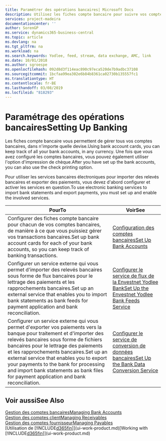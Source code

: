 ```yaml
---
title: Paramétrer des opérations bancaires| Microsoft Docs
description: Utilisez les fiches compte bancaire pour suivre vos comptes bancaires et paramétrer le flux bancaire, telles que Yodlee, pour échanger des données.
services: project-madeira
documentationcenter: ''
author: SorenGP
ms.service: dynamics365-business-central
ms.topic: article
ms.devlang: na
ms.tgt_pltfrm: na
ms.workload: na
ms.search.keywords: Yodlee, feed, stream, data exchange, AMC, link
ms.date: 10/01/2018
ms.author: sgroespe
ms.openlocfilehash: 092d8d3f114eac890c97eca520de7b9adbc37108
ms.sourcegitcommit: 1bcfaa99ea302e6b84b8361ca02730b135557fc1
ms.translationtype: HT
ms.contentlocale: fr-BE
ms.lasthandoff: 03/08/2019
ms.locfileid: "818293"
---
```

# <a name="setting-up-banking"></a><span data-ttu-id="abfc5-103">Paramétrage des opérations bancaires</span><span class="sxs-lookup"><span data-stu-id="abfc5-103">Setting Up Banking</span></span>
<span data-ttu-id="abfc5-104">Les fiches compte bancaire vous permettent de gérer tous vos comptes bancaires, dans n'importe quelle devise.</span><span class="sxs-lookup"><span data-stu-id="abfc5-104">Using bank account cards, you can keep track of all your bank accounts, in any currency.</span></span> <span data-ttu-id="abfc5-105">Une fois que vous avez configuré les comptes bancaires, vous pouvez également utiliser l'option d'impression de chèque.</span><span class="sxs-lookup"><span data-stu-id="abfc5-105">After you have set up the bank accounts, you can also use the check printing option.</span></span>

<span data-ttu-id="abfc5-106">Pour utiliser les services bancaires électroniques pour importer des relevés bancaires et exporter des paiements, vous devez d'abord configurer et activer les services en question.</span><span class="sxs-lookup"><span data-stu-id="abfc5-106">To use electronic banking services to import bank statements and  export payments, you must set up and enable the involved services.</span></span>

| <span data-ttu-id="abfc5-107">Pour</span><span class="sxs-lookup"><span data-stu-id="abfc5-107">To</span></span> | <span data-ttu-id="abfc5-108">Voir</span><span class="sxs-lookup"><span data-stu-id="abfc5-108">See</span></span> |
| --- | --- |
| <span data-ttu-id="abfc5-109">Configurer des fiches compte bancaire pour chacun de vos comptes bancaires, de manière à ce que vous puissiez gérer vos transactions bancaires.</span><span class="sxs-lookup"><span data-stu-id="abfc5-109">Set up bank account cards for each of your bank accounts, so you can keep track of banking transactions.</span></span> |[<span data-ttu-id="abfc5-110">Configuration des comptes bancaires</span><span class="sxs-lookup"><span data-stu-id="abfc5-110">Set Up Bank Accounts</span></span>](bank-how-setup-bank-accounts.md) |
| <span data-ttu-id="abfc5-111">Configurer un service externe qui vous permet d'importer des relevés bancaires sous forme de flux bancaires pour le lettrage des paiements et les rapprochements bancaires.</span><span class="sxs-lookup"><span data-stu-id="abfc5-111">Set up an external service that enables you to import bank statements as bank feeds for payment application and bank reconciliation.</span></span> |[<span data-ttu-id="abfc5-112">Configurer le service de flux de la Envestnet Yodlee Bank</span><span class="sxs-lookup"><span data-stu-id="abfc5-112">Set Up the Envestnet Yodlee Bank Feeds Service</span></span>](bank-how-setup-bank-statement-service.md) |
| <span data-ttu-id="abfc5-113">Configurer un service externe qui vous permet d'exporter vos paiements vers la banque pour traitement et d'importer des relevés bancaires sous forme de fichiers bancaires pour le lettrage des paiements et les rapprochements bancaires.</span><span class="sxs-lookup"><span data-stu-id="abfc5-113">Set up an external service that enables you to export your payments to the bank for processing  and import bank statements as bank files for payment application and bank reconciliation.</span></span> |[<span data-ttu-id="abfc5-114">Configurer le service de conversion de données bancaires</span><span class="sxs-lookup"><span data-stu-id="abfc5-114">Set Up the Bank Data Conversion Service</span></span>](bank-how-setup-bank-data-conversion-service.md) |

## <a name="see-also"></a><span data-ttu-id="abfc5-115">Voir aussi</span><span class="sxs-lookup"><span data-stu-id="abfc5-115">See Also</span></span>
[<span data-ttu-id="abfc5-116">Gestion des comptes bancaires</span><span class="sxs-lookup"><span data-stu-id="abfc5-116">Managing Bank Accounts</span></span>](bank-manage-bank-accounts.md)  
[<span data-ttu-id="abfc5-117">Gestion des comptes client</span><span class="sxs-lookup"><span data-stu-id="abfc5-117">Managing Receivables</span></span>](receivables-manage-receivables.md)  
[<span data-ttu-id="abfc5-118">Gestion des comptes fournisseur</span><span class="sxs-lookup"><span data-stu-id="abfc5-118">Managing Payables</span></span>](payables-manage-payables.md)  
<span data-ttu-id="abfc5-119">[Utilisation de [!INCLUDE[d365fin](includes/d365fin_md.md)]](ui-work-product.md)</span><span class="sxs-lookup"><span data-stu-id="abfc5-119">[Working with [!INCLUDE[d365fin](includes/d365fin_md.md)]](ui-work-product.md)</span></span>
